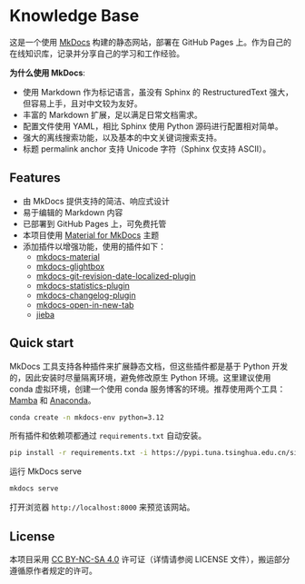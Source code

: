 # Knowledge Base

这是一个使用 [MkDocs](https://www.mkdocs.org/) 构建的静态网站，部署在 GitHub Pages 上。作为自己的在线知识库，记录并分享自己的学习和工作经验。

**为什么使用 MkDocs**:

- 使用 Markdown 作为标记语言，虽没有 Sphinx 的 RestructuredText 强大，但容易上手，且对中文较为友好。
- 丰富的 Markdown 扩展，足以满足日常文档需求。
- 配置文件使用 YAML，相比 Sphinx 使用 Python 源码进行配置相对简单。
- 强大的离线搜索功能，以及基本的中文关键词搜索支持。
- 标题 permalink anchor 支持 Unicode 字符（Sphinx 仅支持 ASCII）。

## Features

- 由 MkDocs 提供支持的简洁、响应式设计
- 易于编辑的 Markdown 内容
- 已部署到 GitHub Pages 上，可免费托管
- 本项目使用 [Material for MkDocs](https://squidfunk.github.io/mkdocs-material/) 主题
- 添加插件以增强功能，使用的插件如下：
    - [mkdocs-material](https://squidfunk.github.io/mkdocs-material/)
    - [mkdocs-glightbox](https://github.com/blueswen/mkdocs-glightbox)
    - [mkdocs-git-revision-date-localized-plugin](https://github.com/zhaoterryy/mkdocs-git-revision-date-plugin)
    - [mkdocs-statistics-plugin](https://github.com/TonyCrane/mkdocs-statistics-plugin/tree/600d5b582bbff1aa209f59cab986b3a6563d470a)
    - [mkdocs-changelog-plugin](https://github.com/TonyCrane/mkdocs-changelog-plugin/tree/b90ffb47c85e451dd82ce2b0d8779a0f35bea8a0)
    - [mkdocs-open-in-new-tab](https://github.com/JakubAndrysek/mkdocs-open-in-new-tab)
    - [jieba](https://github.com/fxsjy/jieba)

## Quick start

MkDocs 工具支持各种插件来扩展静态文档，但这些插件都是基于 Python 开发的，因此安装时尽量隔离环境，避免修改原生 Python 环境。这里建议使用 conda 虚拟环境，创建一个使用 conda 服务博客的环境。推荐使用两个工具：[Mamba](https://mamba.readthedocs.io/en/latest/) 和 [Anaconda](https://www.anaconda.com/)。

```bash
conda create -n mkdocs-env python=3.12
```

所有插件和依赖项都通过 `requirements.txt` 自动安装。

```bash
pip install -r requirements.txt -i https://pypi.tuna.tsinghua.edu.cn/simple
```

运行 MkDocs serve

```bash
mkdocs serve
```

打开浏览器 `http://localhost:8000` 来预览该网站。

## License

本项目采用 [CC BY-NC-SA 4.0](https://creativecommons.org/licenses/by-nc-sa/4.0/) 许可证（详情请参阅 LICENSE 文件），搬运部分遵循原作者规定的许可。